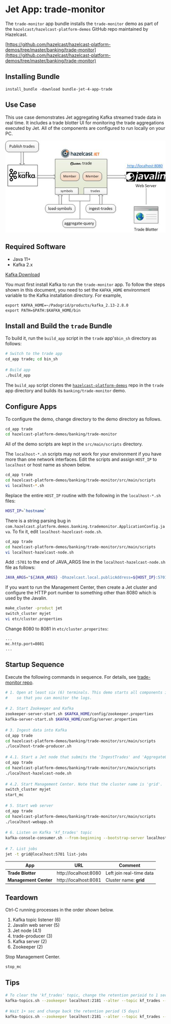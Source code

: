 # Jet App: trade-monitor
  
The `trade-monitor` app bundle installs the `trade-monitor` demo as part of the `hazelcast/hazelcast-platform-demos` GitHub repo maintained by Hazelcast.

[https://github.com/hazelcast/hazelcast-platform-demos/tree/master/banking/trade-monitor](https://github.com/hazelcast/hazelcast-platform-demos/tree/master/banking/trade-monitor)

## Installing Bundle

```console
install_bundle -download bundle-jet-4-app-trade
```

## Use Case

This use case demonstrates Jet aggregating Kafka streamed trade data in real time. It includes a trade blotter UI for monitoring the trade aggregations executed by Jet. All of the components are configured to run locally on your PC.

![Jet Trade Diagram](images/jet-trade-monitor.jpg)

## Required Software

- Java 11+
- Kafka 2.x

[Kafka Download](https://kafka.apache.org/downloads)

You must first install Kafka to run the `trade-monitor` app. To follow the steps shown in this document, you need to set the `KAFKA_HOME` environment variable to the Kafka installation directory. For example,

```console
export KAFKA_HOME=~/Padogrid/products/kafka_2.13-2.8.0
export PATH=$PATH:$KAFKA_HOME/bin
```

## Install and Build the `trade` Bundle

To build it, run the `build_app` script in the `trade` app's`bin_sh` directory as follows:

```bash
# Switch to the trade app
cd_app trade; cd bin_sh

# Build app
./build_app
```

The `build_app` script clones the [`hazelcast-platform-demos`](https://github.com/hazelcast/hazelcast-platform-demos/tree/master/banking/trade-monitor) repo in the `trade` app directory and builds its `banking/trade-monitor` demo.

## Configure Apps

To configure the demo, change directory to the demo directory as follows.

```bash
cd_app trade
cd hazelcast-platform-demos/banking/trade-monitor
```

All of the demo scripts are kept in the `src/main/scripts` directory.

The `localhost-*.sh` scripts may not work for your environment if you have more than one network interfaces. Edit the scripts and assign `HOST_IP` to `localhost` or host name as shown below.

```bash
cd_app trade
cd hazelcast-platform-demos/banking/trade-monitor/src/main/scripts
vi localhost-*.sh
```

Replace the entire `HOST_IP` routine with the following in the `localhost-*.sh` files:

```bash
HOST_IP=`hostname`
```

There is a string parsing bug in `com.hazelcast.platform.demos.banking.trademonitor.ApplicationConfig.java`. To fix it, edit `localhost-hazelcast-node.sh`.

```bash
cd_app trade
cd hazelcast-platform-demos/banking/trade-monitor/src/main/scripts
vi localhost-hazelcast-node.sh
```

Add `:5701` to the end of JAVA_ARGS line in the `localhost-hazelcast-node.sh` file as follows:

```bash
JAVA_ARGS="${JAVA_ARGS} -Dhazelcast.local.publicAddress=${HOST_IP}:5701"
```

If you want to run the Management Center, then create a Jet cluster and configure the HTTP port number to something other than 8080 which is used by the Javalin.

```bash
make_cluster -product jet
switch_cluster myjet
vi etc/cluster.properties
```

Change 8080 to 8081 in `etc/cluster.properites`:

```properties
...
mc.http.port=8081
...
```

## Startup Sequence

Execute the following commands in sequence. For details, see [trade-monitor repo](https://github.com/hazelcast/hazelcast-platform-demos/tree/master/banking/trade-monitor).

```bash
# 1. Open at least six (6) terminals. This demo starts all components in the foreground
#    so that you can monitor the logs.

# 2. Start Zookeeper and Kafka
zookeeper-server-start.sh $KAFKA_HOME/config/zookeeper.properties 
kafka-server-start.sh $KAFKA_HOME/config/server.properties

# 3. Ingest data into Kafka
cd_app trade
cd hazelcast-platform-demos/banking/trade-monitor/src/main/scripts
./localhost-trade-producer.sh

# 4.1. Start a Jet node that submits the 'IngestTrades' and 'AggregateQuery' jobs
cd_app trade
cd hazelcast-platform-demos/banking/trade-monitor/src/main/scripts
./localhost-hazelcast-node.sh

# 4.2. Start Management Center. Note that the cluster name is 'grid'.
switch_cluster myjet
start_mc

# 5. Start web server
cd_app trade
cd hazelcast-platform-demos/banking/trade-monitor/src/main/scripts
./localhost-webapp.sh

# 6. Listen on Kafka 'kf_trades' topic
kafka-console-consumer.sh --from-beginning --bootstrap-server localhost:9092 --topic kf_trades

# 7. List jobs
jet -t grid@localhost:5701 list-jobs
```

|  App                  | URL                   | Comment                  | 
| --------------------- | --------------------- | ------------------------ |
| **Trade Blotter**     | http://localhost:8080 | Left join real-time data |
| **Management Center** | http://localhost:8081 | Cluster name: **grid**   |

## Teardown

Ctrl-C running processes in the order shown below.

   1. Kafka topic listener (6)
   2. Javalin web server (5)
   3. Jet node (4.1)
   4. trade-producer (3)
   5. Kafka server (2)
   6. Zookeeper (2)

Stop Management Center.

```bash
stop_mc
```

## Tips

```bash
# To clear the 'kf_trades' topic, change the retention perioid to 1 sec
kafka-topics.sh --zookeeper localhost:2181 --alter --topic kf_trades --config retention.ms=1000

# Wait 1+ sec and change back the retention period (5 days)
kafka-topics.sh --zookeeper localhost:2181 --alter --topic kf_trades --config retention.ms=432000000
```
